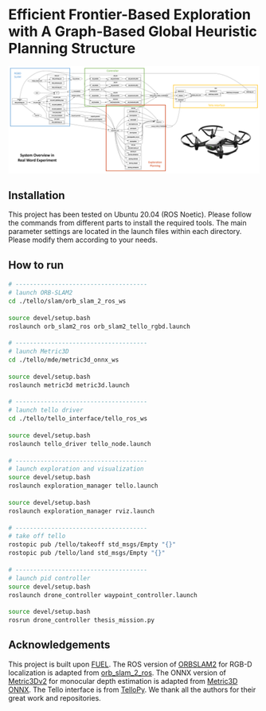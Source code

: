 # Efficient Frontier-Based Exploration with A Graph-Based Global Heuristic Planning Structure

![fig](README.assets/fig1.png)

## Installation

This project has been tested on Ubuntu 20.04 (ROS Noetic). Please follow the commands from different parts to install the required tools. The main parameter settings are located in the launch files within each directory. Please modify them according to your needs.

## How to run

```bash
# -------------------------------------
# launch ORB-SLAM2
cd ./tello/slam/orb_slam_2_ros_ws

source devel/setup.bash
roslaunch orb_slam2_ros orb_slam2_tello_rgbd.launch

# -------------------------------------
# launch Metric3D
cd ./tello/mde/metric3d_onnx_ws

source devel/setup.bash
roslaunch metric3d metric3d.launch

# -------------------------------------
# launch tello driver
cd ./tello/tello_interface/tello_ros_ws

source devel/setup.bash
roslaunch tello_driver tello_node.launch

# -------------------------------------
# launch exploration and visualization
source devel/setup.bash
roslaunch exploration_manager tello.launch

source devel/setup.bash
roslaunch exploration_manager rviz.launch

# -------------------------------------
# take off tello
rostopic pub /tello/takeoff std_msgs/Empty "{}"
rostopic pub /tello/land std_msgs/Empty "{}"

# -------------------------------------
# launch pid controller
source devel/setup.bash
roslaunch drone_controller waypoint_controller.launch

source devel/setup.bash
rosrun drone_controller thesis_mission.py
```



## Acknowledgements

This project is built upon [FUEL](https://github.com/HKUST-Aerial-Robotics/FUEL). The ROS version of [ORBSLAM2](https://github.com/LucyAV/ORBSLAM2) for RGB-D localization is adapted from [orb_slam_2_ros](https://github.com/appliedAI-Initiative/orb_slam_2_ros). The ONNX version of [Metric3Dv2](https://github.com/YvanYin/Metric3D/tree/main) for monocular depth estimation is adapted from [Metric3D ONNX](https://github.com/Owen-Liuyuxuan/ros2_vision_inference/tree/metric3d). The Tello interface is from [TelloPy](https://github.com/surfii3z/TelloPy). We thank all the authors for their great work and repositories.
